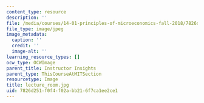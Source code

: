 ```yaml
---
content_type: resource
description: ''
file: /media/courses/14-01-principles-of-microeconomics-fall-2018/7826d251f0f4f02abb216f7ca1ee2ce1_lecture_room.jpg
file_type: image/jpeg
image_metadata:
  caption: ''
  credit: ''
  image-alt: ''
learning_resource_types: []
ocw_type: OCWImage
parent_title: Instructor Insights
parent_type: ThisCourseAtMITSection
resourcetype: Image
title: lecture_room.jpg
uid: 7826d251-f0f4-f02a-bb21-6f7ca1ee2ce1
---
```

